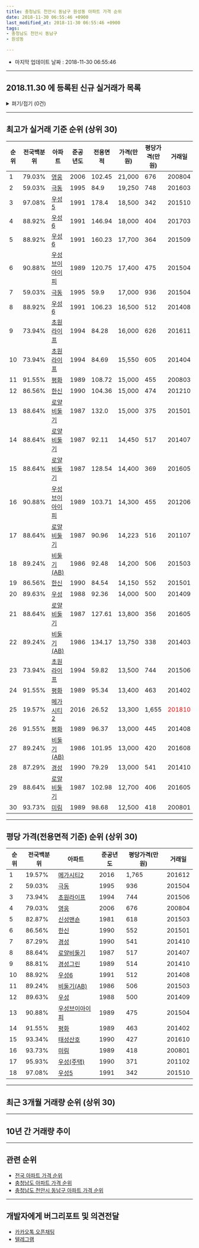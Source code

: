 ```yaml
---
title: 충청남도 천안시 동남구 원성동 아파트 가격 순위
date: 2018-11-30 06:55:46 +0900
last_modified_at: 2018-11-30 06:55:46 +0900
tags:
- 충청남도 천안시 동남구
- 원성동

---
```


* 마지막 업데이트 날짜 : 2018-11-30 06:55:46

---

## 2018.11.30 에 등록된 신규 실거래가 목록

<details>
<summary>펴기/접기 (0건)</summary>
<div markdown="1">

|아파트|전국백분위|준공년도|전용면적|가격(만원)|평당가격(만원)|거래일|
|---|---|---|---|---|---|---|
|없음|||||||


</div>
</details>

---

## 최고가 실거래 기준 순위 (상위 30)


|순위|전국백분위|아파트|준공년도|전용면적|가격(만원)|평당가격(만원)|거래일|
|---|---|---|---|---|---|---|---|
|1|79.03%|[영웅](https://search.naver.com/search.naver?query=%EC%B6%A9%EC%B2%AD%EB%82%A8%EB%8F%84+%EC%B2%9C%EC%95%88%EC%8B%9C+%EB%8F%99%EB%82%A8%EA%B5%AC+%EC%9B%90%EC%84%B1%EB%8F%99+%EC%98%81%EC%9B%85)|2006|102.45|21,000|676|200804|
|2|59.03%|[극동](https://search.naver.com/search.naver?query=%EC%B6%A9%EC%B2%AD%EB%82%A8%EB%8F%84+%EC%B2%9C%EC%95%88%EC%8B%9C+%EB%8F%99%EB%82%A8%EA%B5%AC+%EC%9B%90%EC%84%B1%EB%8F%99+%EA%B7%B9%EB%8F%99)|1995|84.9|19,250|748|201603|
|3|97.08%|[우성5](https://search.naver.com/search.naver?query=%EC%B6%A9%EC%B2%AD%EB%82%A8%EB%8F%84+%EC%B2%9C%EC%95%88%EC%8B%9C+%EB%8F%99%EB%82%A8%EA%B5%AC+%EC%9B%90%EC%84%B1%EB%8F%99+%EC%9A%B0%EC%84%B15)|1991|178.4|18,500|342|201510|
|4|88.92%|[우성6](https://search.naver.com/search.naver?query=%EC%B6%A9%EC%B2%AD%EB%82%A8%EB%8F%84+%EC%B2%9C%EC%95%88%EC%8B%9C+%EB%8F%99%EB%82%A8%EA%B5%AC+%EC%9B%90%EC%84%B1%EB%8F%99+%EC%9A%B0%EC%84%B16)|1991|146.94|18,000|404|201703|
|5|88.92%|[우성6](https://search.naver.com/search.naver?query=%EC%B6%A9%EC%B2%AD%EB%82%A8%EB%8F%84+%EC%B2%9C%EC%95%88%EC%8B%9C+%EB%8F%99%EB%82%A8%EA%B5%AC+%EC%9B%90%EC%84%B1%EB%8F%99+%EC%9A%B0%EC%84%B16)|1991|160.23|17,700|364|201509|
|6|90.88%|[우성브이아이피](https://search.naver.com/search.naver?query=%EC%B6%A9%EC%B2%AD%EB%82%A8%EB%8F%84+%EC%B2%9C%EC%95%88%EC%8B%9C+%EB%8F%99%EB%82%A8%EA%B5%AC+%EC%9B%90%EC%84%B1%EB%8F%99+%EC%9A%B0%EC%84%B1%EB%B8%8C%EC%9D%B4%EC%95%84%EC%9D%B4%ED%94%BC)|1989|120.75|17,400|475|201504|
|7|59.03%|[극동](https://search.naver.com/search.naver?query=%EC%B6%A9%EC%B2%AD%EB%82%A8%EB%8F%84+%EC%B2%9C%EC%95%88%EC%8B%9C+%EB%8F%99%EB%82%A8%EA%B5%AC+%EC%9B%90%EC%84%B1%EB%8F%99+%EA%B7%B9%EB%8F%99)|1995|59.9|17,000|936|201504|
|8|88.92%|[우성6](https://search.naver.com/search.naver?query=%EC%B6%A9%EC%B2%AD%EB%82%A8%EB%8F%84+%EC%B2%9C%EC%95%88%EC%8B%9C+%EB%8F%99%EB%82%A8%EA%B5%AC+%EC%9B%90%EC%84%B1%EB%8F%99+%EC%9A%B0%EC%84%B16)|1991|106.23|16,500|512|201408|
|9|73.94%|[초원라이프](https://search.naver.com/search.naver?query=%EC%B6%A9%EC%B2%AD%EB%82%A8%EB%8F%84+%EC%B2%9C%EC%95%88%EC%8B%9C+%EB%8F%99%EB%82%A8%EA%B5%AC+%EC%9B%90%EC%84%B1%EB%8F%99+%EC%B4%88%EC%9B%90%EB%9D%BC%EC%9D%B4%ED%94%84)|1994|84.28|16,000|626|201611|
|10|73.94%|[초원라이프](https://search.naver.com/search.naver?query=%EC%B6%A9%EC%B2%AD%EB%82%A8%EB%8F%84+%EC%B2%9C%EC%95%88%EC%8B%9C+%EB%8F%99%EB%82%A8%EA%B5%AC+%EC%9B%90%EC%84%B1%EB%8F%99+%EC%B4%88%EC%9B%90%EB%9D%BC%EC%9D%B4%ED%94%84)|1994|84.69|15,550|605|201404|
|11|91.55%|[평화](https://search.naver.com/search.naver?query=%EC%B6%A9%EC%B2%AD%EB%82%A8%EB%8F%84+%EC%B2%9C%EC%95%88%EC%8B%9C+%EB%8F%99%EB%82%A8%EA%B5%AC+%EC%9B%90%EC%84%B1%EB%8F%99+%ED%8F%89%ED%99%94)|1989|108.72|15,000|455|200803|
|12|86.56%|[한신](https://search.naver.com/search.naver?query=%EC%B6%A9%EC%B2%AD%EB%82%A8%EB%8F%84+%EC%B2%9C%EC%95%88%EC%8B%9C+%EB%8F%99%EB%82%A8%EA%B5%AC+%EC%9B%90%EC%84%B1%EB%8F%99+%ED%95%9C%EC%8B%A0)|1990|104.36|15,000|474|201210|
|13|88.64%|[로얄비둘기](https://search.naver.com/search.naver?query=%EC%B6%A9%EC%B2%AD%EB%82%A8%EB%8F%84+%EC%B2%9C%EC%95%88%EC%8B%9C+%EB%8F%99%EB%82%A8%EA%B5%AC+%EC%9B%90%EC%84%B1%EB%8F%99+%EB%A1%9C%EC%96%84%EB%B9%84%EB%91%98%EA%B8%B0)|1987|132.0|15,000|375|201501|
|14|88.64%|[로얄비둘기](https://search.naver.com/search.naver?query=%EC%B6%A9%EC%B2%AD%EB%82%A8%EB%8F%84+%EC%B2%9C%EC%95%88%EC%8B%9C+%EB%8F%99%EB%82%A8%EA%B5%AC+%EC%9B%90%EC%84%B1%EB%8F%99+%EB%A1%9C%EC%96%84%EB%B9%84%EB%91%98%EA%B8%B0)|1987|92.11|14,450|517|201407|
|15|88.64%|[로얄비둘기](https://search.naver.com/search.naver?query=%EC%B6%A9%EC%B2%AD%EB%82%A8%EB%8F%84+%EC%B2%9C%EC%95%88%EC%8B%9C+%EB%8F%99%EB%82%A8%EA%B5%AC+%EC%9B%90%EC%84%B1%EB%8F%99+%EB%A1%9C%EC%96%84%EB%B9%84%EB%91%98%EA%B8%B0)|1987|128.54|14,400|369|201605|
|16|90.88%|[우성브이아이피](https://search.naver.com/search.naver?query=%EC%B6%A9%EC%B2%AD%EB%82%A8%EB%8F%84+%EC%B2%9C%EC%95%88%EC%8B%9C+%EB%8F%99%EB%82%A8%EA%B5%AC+%EC%9B%90%EC%84%B1%EB%8F%99+%EC%9A%B0%EC%84%B1%EB%B8%8C%EC%9D%B4%EC%95%84%EC%9D%B4%ED%94%BC)|1989|103.71|14,300|455|201206|
|17|88.64%|[로얄비둘기](https://search.naver.com/search.naver?query=%EC%B6%A9%EC%B2%AD%EB%82%A8%EB%8F%84+%EC%B2%9C%EC%95%88%EC%8B%9C+%EB%8F%99%EB%82%A8%EA%B5%AC+%EC%9B%90%EC%84%B1%EB%8F%99+%EB%A1%9C%EC%96%84%EB%B9%84%EB%91%98%EA%B8%B0)|1987|90.96|14,223|516|201107|
|18|89.24%|[비둘기(AB)](https://search.naver.com/search.naver?query=%EC%B6%A9%EC%B2%AD%EB%82%A8%EB%8F%84+%EC%B2%9C%EC%95%88%EC%8B%9C+%EB%8F%99%EB%82%A8%EA%B5%AC+%EC%9B%90%EC%84%B1%EB%8F%99+%EB%B9%84%EB%91%98%EA%B8%B0%28AB%29)|1986|92.48|14,200|506|201503|
|19|86.56%|[한신](https://search.naver.com/search.naver?query=%EC%B6%A9%EC%B2%AD%EB%82%A8%EB%8F%84+%EC%B2%9C%EC%95%88%EC%8B%9C+%EB%8F%99%EB%82%A8%EA%B5%AC+%EC%9B%90%EC%84%B1%EB%8F%99+%ED%95%9C%EC%8B%A0)|1990|84.54|14,150|552|201501|
|20|89.63%|[우성](https://search.naver.com/search.naver?query=%EC%B6%A9%EC%B2%AD%EB%82%A8%EB%8F%84+%EC%B2%9C%EC%95%88%EC%8B%9C+%EB%8F%99%EB%82%A8%EA%B5%AC+%EC%9B%90%EC%84%B1%EB%8F%99+%EC%9A%B0%EC%84%B1)|1988|92.36|14,000|500|201409|
|21|88.64%|[로얄비둘기](https://search.naver.com/search.naver?query=%EC%B6%A9%EC%B2%AD%EB%82%A8%EB%8F%84+%EC%B2%9C%EC%95%88%EC%8B%9C+%EB%8F%99%EB%82%A8%EA%B5%AC+%EC%9B%90%EC%84%B1%EB%8F%99+%EB%A1%9C%EC%96%84%EB%B9%84%EB%91%98%EA%B8%B0)|1987|127.61|13,800|356|201605|
|22|89.24%|[비둘기(AB)](https://search.naver.com/search.naver?query=%EC%B6%A9%EC%B2%AD%EB%82%A8%EB%8F%84+%EC%B2%9C%EC%95%88%EC%8B%9C+%EB%8F%99%EB%82%A8%EA%B5%AC+%EC%9B%90%EC%84%B1%EB%8F%99+%EB%B9%84%EB%91%98%EA%B8%B0%28AB%29)|1986|134.17|13,750|338|201403|
|23|73.94%|[초원라이프](https://search.naver.com/search.naver?query=%EC%B6%A9%EC%B2%AD%EB%82%A8%EB%8F%84+%EC%B2%9C%EC%95%88%EC%8B%9C+%EB%8F%99%EB%82%A8%EA%B5%AC+%EC%9B%90%EC%84%B1%EB%8F%99+%EC%B4%88%EC%9B%90%EB%9D%BC%EC%9D%B4%ED%94%84)|1994|59.82|13,500|744|201506|
|24|91.55%|[평화](https://search.naver.com/search.naver?query=%EC%B6%A9%EC%B2%AD%EB%82%A8%EB%8F%84+%EC%B2%9C%EC%95%88%EC%8B%9C+%EB%8F%99%EB%82%A8%EA%B5%AC+%EC%9B%90%EC%84%B1%EB%8F%99+%ED%8F%89%ED%99%94)|1989|95.34|13,400|463|201402|
|25|19.57%|[메가시티2](https://search.naver.com/search.naver?query=%EC%B6%A9%EC%B2%AD%EB%82%A8%EB%8F%84+%EC%B2%9C%EC%95%88%EC%8B%9C+%EB%8F%99%EB%82%A8%EA%B5%AC+%EC%9B%90%EC%84%B1%EB%8F%99+%EB%A9%94%EA%B0%80%EC%8B%9C%ED%8B%B02)|2016|26.52|13,300|1,655|<span style="color:red">201810</span>|
|26|91.55%|[평화](https://search.naver.com/search.naver?query=%EC%B6%A9%EC%B2%AD%EB%82%A8%EB%8F%84+%EC%B2%9C%EC%95%88%EC%8B%9C+%EB%8F%99%EB%82%A8%EA%B5%AC+%EC%9B%90%EC%84%B1%EB%8F%99+%ED%8F%89%ED%99%94)|1989|96.37|13,000|445|201408|
|27|89.24%|[비둘기(AB)](https://search.naver.com/search.naver?query=%EC%B6%A9%EC%B2%AD%EB%82%A8%EB%8F%84+%EC%B2%9C%EC%95%88%EC%8B%9C+%EB%8F%99%EB%82%A8%EA%B5%AC+%EC%9B%90%EC%84%B1%EB%8F%99+%EB%B9%84%EB%91%98%EA%B8%B0%28AB%29)|1986|101.95|13,000|420|201608|
|28|87.29%|[경성](https://search.naver.com/search.naver?query=%EC%B6%A9%EC%B2%AD%EB%82%A8%EB%8F%84+%EC%B2%9C%EC%95%88%EC%8B%9C+%EB%8F%99%EB%82%A8%EA%B5%AC+%EC%9B%90%EC%84%B1%EB%8F%99+%EA%B2%BD%EC%84%B1)|1990|79.29|13,000|541|201410|
|29|88.64%|[로얄비둘기](https://search.naver.com/search.naver?query=%EC%B6%A9%EC%B2%AD%EB%82%A8%EB%8F%84+%EC%B2%9C%EC%95%88%EC%8B%9C+%EB%8F%99%EB%82%A8%EA%B5%AC+%EC%9B%90%EC%84%B1%EB%8F%99+%EB%A1%9C%EC%96%84%EB%B9%84%EB%91%98%EA%B8%B0)|1987|102.98|12,700|406|201605|
|30|93.73%|[미림](https://search.naver.com/search.naver?query=%EC%B6%A9%EC%B2%AD%EB%82%A8%EB%8F%84+%EC%B2%9C%EC%95%88%EC%8B%9C+%EB%8F%99%EB%82%A8%EA%B5%AC+%EC%9B%90%EC%84%B1%EB%8F%99+%EB%AF%B8%EB%A6%BC)|1989|98.68|12,500|418|200801|


---

## 평당 가격(전용면적 기준) 순위 (상위 30)


|순위|전국백분위|아파트|준공년도|평당가격(만원)|거래일|
|---|---|---|---|---|---|
|1|19.57%|[메가시티2](https://search.naver.com/search.naver?query=%EC%B6%A9%EC%B2%AD%EB%82%A8%EB%8F%84+%EC%B2%9C%EC%95%88%EC%8B%9C+%EB%8F%99%EB%82%A8%EA%B5%AC+%EC%9B%90%EC%84%B1%EB%8F%99+%EB%A9%94%EA%B0%80%EC%8B%9C%ED%8B%B02)|2016|1,765|201612|
|2|59.03%|[극동](https://search.naver.com/search.naver?query=%EC%B6%A9%EC%B2%AD%EB%82%A8%EB%8F%84+%EC%B2%9C%EC%95%88%EC%8B%9C+%EB%8F%99%EB%82%A8%EA%B5%AC+%EC%9B%90%EC%84%B1%EB%8F%99+%EA%B7%B9%EB%8F%99)|1995|936|201504|
|3|73.94%|[초원라이프](https://search.naver.com/search.naver?query=%EC%B6%A9%EC%B2%AD%EB%82%A8%EB%8F%84+%EC%B2%9C%EC%95%88%EC%8B%9C+%EB%8F%99%EB%82%A8%EA%B5%AC+%EC%9B%90%EC%84%B1%EB%8F%99+%EC%B4%88%EC%9B%90%EB%9D%BC%EC%9D%B4%ED%94%84)|1994|744|201506|
|4|79.03%|[영웅](https://search.naver.com/search.naver?query=%EC%B6%A9%EC%B2%AD%EB%82%A8%EB%8F%84+%EC%B2%9C%EC%95%88%EC%8B%9C+%EB%8F%99%EB%82%A8%EA%B5%AC+%EC%9B%90%EC%84%B1%EB%8F%99+%EC%98%81%EC%9B%85)|2006|676|200804|
|5|82.87%|[신성맨숀](https://search.naver.com/search.naver?query=%EC%B6%A9%EC%B2%AD%EB%82%A8%EB%8F%84+%EC%B2%9C%EC%95%88%EC%8B%9C+%EB%8F%99%EB%82%A8%EA%B5%AC+%EC%9B%90%EC%84%B1%EB%8F%99+%EC%8B%A0%EC%84%B1%EB%A7%A8%EC%88%80)|1981|618|201503|
|6|86.56%|[한신](https://search.naver.com/search.naver?query=%EC%B6%A9%EC%B2%AD%EB%82%A8%EB%8F%84+%EC%B2%9C%EC%95%88%EC%8B%9C+%EB%8F%99%EB%82%A8%EA%B5%AC+%EC%9B%90%EC%84%B1%EB%8F%99+%ED%95%9C%EC%8B%A0)|1990|552|201501|
|7|87.29%|[경성](https://search.naver.com/search.naver?query=%EC%B6%A9%EC%B2%AD%EB%82%A8%EB%8F%84+%EC%B2%9C%EC%95%88%EC%8B%9C+%EB%8F%99%EB%82%A8%EA%B5%AC+%EC%9B%90%EC%84%B1%EB%8F%99+%EA%B2%BD%EC%84%B1)|1990|541|201410|
|8|88.64%|[로얄비둘기](https://search.naver.com/search.naver?query=%EC%B6%A9%EC%B2%AD%EB%82%A8%EB%8F%84+%EC%B2%9C%EC%95%88%EC%8B%9C+%EB%8F%99%EB%82%A8%EA%B5%AC+%EC%9B%90%EC%84%B1%EB%8F%99+%EB%A1%9C%EC%96%84%EB%B9%84%EB%91%98%EA%B8%B0)|1987|517|201407|
|9|88.81%|[경성그린](https://search.naver.com/search.naver?query=%EC%B6%A9%EC%B2%AD%EB%82%A8%EB%8F%84+%EC%B2%9C%EC%95%88%EC%8B%9C+%EB%8F%99%EB%82%A8%EA%B5%AC+%EC%9B%90%EC%84%B1%EB%8F%99+%EA%B2%BD%EC%84%B1%EA%B7%B8%EB%A6%B0)|1989|514|201410|
|10|88.92%|[우성6](https://search.naver.com/search.naver?query=%EC%B6%A9%EC%B2%AD%EB%82%A8%EB%8F%84+%EC%B2%9C%EC%95%88%EC%8B%9C+%EB%8F%99%EB%82%A8%EA%B5%AC+%EC%9B%90%EC%84%B1%EB%8F%99+%EC%9A%B0%EC%84%B16)|1991|512|201408|
|11|89.24%|[비둘기(AB)](https://search.naver.com/search.naver?query=%EC%B6%A9%EC%B2%AD%EB%82%A8%EB%8F%84+%EC%B2%9C%EC%95%88%EC%8B%9C+%EB%8F%99%EB%82%A8%EA%B5%AC+%EC%9B%90%EC%84%B1%EB%8F%99+%EB%B9%84%EB%91%98%EA%B8%B0%28AB%29)|1986|506|201503|
|12|89.63%|[우성](https://search.naver.com/search.naver?query=%EC%B6%A9%EC%B2%AD%EB%82%A8%EB%8F%84+%EC%B2%9C%EC%95%88%EC%8B%9C+%EB%8F%99%EB%82%A8%EA%B5%AC+%EC%9B%90%EC%84%B1%EB%8F%99+%EC%9A%B0%EC%84%B1)|1988|500|201409|
|13|90.88%|[우성브이아이피](https://search.naver.com/search.naver?query=%EC%B6%A9%EC%B2%AD%EB%82%A8%EB%8F%84+%EC%B2%9C%EC%95%88%EC%8B%9C+%EB%8F%99%EB%82%A8%EA%B5%AC+%EC%9B%90%EC%84%B1%EB%8F%99+%EC%9A%B0%EC%84%B1%EB%B8%8C%EC%9D%B4%EC%95%84%EC%9D%B4%ED%94%BC)|1989|475|201504|
|14|91.55%|[평화](https://search.naver.com/search.naver?query=%EC%B6%A9%EC%B2%AD%EB%82%A8%EB%8F%84+%EC%B2%9C%EC%95%88%EC%8B%9C+%EB%8F%99%EB%82%A8%EA%B5%AC+%EC%9B%90%EC%84%B1%EB%8F%99+%ED%8F%89%ED%99%94)|1989|463|201402|
|15|93.34%|[태성산호](https://search.naver.com/search.naver?query=%EC%B6%A9%EC%B2%AD%EB%82%A8%EB%8F%84+%EC%B2%9C%EC%95%88%EC%8B%9C+%EB%8F%99%EB%82%A8%EA%B5%AC+%EC%9B%90%EC%84%B1%EB%8F%99+%ED%83%9C%EC%84%B1%EC%82%B0%ED%98%B8)|1990|427|201610|
|16|93.73%|[미림](https://search.naver.com/search.naver?query=%EC%B6%A9%EC%B2%AD%EB%82%A8%EB%8F%84+%EC%B2%9C%EC%95%88%EC%8B%9C+%EB%8F%99%EB%82%A8%EA%B5%AC+%EC%9B%90%EC%84%B1%EB%8F%99+%EB%AF%B8%EB%A6%BC)|1989|418|200801|
|17|95.93%|[우성(주택)](https://search.naver.com/search.naver?query=%EC%B6%A9%EC%B2%AD%EB%82%A8%EB%8F%84+%EC%B2%9C%EC%95%88%EC%8B%9C+%EB%8F%99%EB%82%A8%EA%B5%AC+%EC%9B%90%EC%84%B1%EB%8F%99+%EC%9A%B0%EC%84%B1%28%EC%A3%BC%ED%83%9D%29)|1990|371|201102|
|18|97.08%|[우성5](https://search.naver.com/search.naver?query=%EC%B6%A9%EC%B2%AD%EB%82%A8%EB%8F%84+%EC%B2%9C%EC%95%88%EC%8B%9C+%EB%8F%99%EB%82%A8%EA%B5%AC+%EC%9B%90%EC%84%B1%EB%8F%99+%EC%9A%B0%EC%84%B15)|1991|342|201510|


---

## 최근 3개월 거래량 순위 (상위 30)


<div style="width:100%;">
    <canvas id="deal_count_ranking" height="250"></canvas>
</div>


<script>
new Chart(document.getElementById("deal_count_ranking"), {
    type: 'horizontalBar',
    data: {
        labels: ['극동', '메가시티2'],
        datasets: [{
            label: '실거래 수',
            data: [3, 2],
            borderColor: "rgba(255, 0, 128, 1)",
            backgroundColor: "rgba(255, 0, 128, 0.5)",
            fill: false,
        }]
    },
    options: {
        responsive: true,
        title: {
            display: true,
            text: '최근 3개월 거래량 순위'
        },
        tooltips: {
            mode: 'index',
            intersect: false,
            callbacks: {
                title: function(tooltipItems, data) {
                    return "실거래 수:";
                },
                label: function(tooltipItem, data) {
                    return data.labels[tooltipItem.index] + ": " + tooltipItem.xLabel;
                }
            }
        },
        hover: {
            mode: 'nearest',
            intersect: true
        },
        scales: {
            xAxes: [{
                display: true,
                scaleLabel: {
                    display: true,
                    labelString: '실거래 수'
                },
                ticks: {
                    suggestedMin: 0,
                }
            }],
            yAxes: [{
                display: true,
                ticks: {
                    autoSkip: false,
                    callback: function(value, index, values) {
                        if (value.length > 15)
                            return value.substr(0, 13) + "...";
                        else
                            return value;
                    }
                },
                scaleLabel: {
                    display: false,
                }
            }]
        }
    }
});

</script>


---

## 10년 간 거래량 추이


<div style="width:100%;">
    <canvas id="deal_progress" height="250"></canvas>
</div>

<script>
new Chart(document.getElementById("deal_progress"), {
    type: 'line',
    data: {
        labels: ['200811','200812','200901','200902','200903','200904','200905','200906','200907','200908','200909','200910','200911','200912','201001','201002','201003','201004','201005','201006','201007','201008','201009','201010','201011','201012','201101','201102','201103','201104','201105','201106','201107','201108','201109','201110','201111','201112','201201','201202','201203','201204','201205','201206','201207','201208','201209','201210','201211','201212','201301','201302','201303','201304','201305','201306','201307','201308','201309','201310','201311','201312','201401','201402','201403','201404','201405','201406','201407','201408','201409','201410','201411','201412','201501','201502','201503','201504','201505','201506','201507','201508','201509','201510','201511','201512','201601','201602','201603','201604','201605','201606','201607','201608','201609','201610','201611','201612','201701','201702','201703','201704','201705','201706','201707','201708','201709','201710','201711','201712','201801','201802','201803','201804','201805','201806','201807','201808','201809','201810','201811'],
        datasets: [{
            label: '실거래 수',
            pointRadius: 1,
            data: [4, 2, 2, 3, 5, 2, 4, 3, 6, 2, 6, 6, 2, 5, 2, 6, 7, 5, 2, 3, 1, 3, 2, 7, 2, 6, 4, 6, 7, 9, 8, 6, 5, 6, 7, 2, 5, 8, 4, 6, 6, 4, 7, 7, 2, 5, 6, 8, 5, 3, 3, 4, 6, 9, 7, 6, 2, 5, 2, 3, 3, 3, 5, 8, 4, 6, 3, 1, 8, 8, 5, 6, 3, 1, 4, 3, 5, 5, 4, 7, 1, 3, 4, 4, 1, 2, 2, 5, 3, 3, 8, 10, 2, 1, 4, 5, 3, 3, 5, 0, 7, 4, 5, 4, 3, 2, 1, 4, 2, 2, 5, 6, 4, 7, 3, 4, 3, 3, 2, 2, 1],
            borderColor: "rgba(255, 201, 14, 1)",
            backgroundColor: "rgba(255, 201, 14, 0.5)",
            fill: true,
        }]
    },
    options: {
        responsive: true,
        title: {
            display: true,
            text: '10년간 거래량 추이'
        },
        tooltips: {
            mode: 'index',
            intersect: false,
        },
        hover: {
            mode: 'nearest',
            intersect: true
        },
        scales: {
            xAxes: [{
                display: true,
                scaleLabel: {
                    display: true,
                    labelString: '년/월'
                }
            }],
            yAxes: [{
                display: true,
                ticks: {
                    suggestedMin: 0,
                },
                scaleLabel: {
                    display: true,
                    labelString: '실거래 수'
                }
            }]
        }
    }
});

</script>


---

## 관련 순위

- [전국 아파트 가격 순위](https://inasie.github.io/apt-ranking/전국)
- [충청남도 아파트 가격 순위](https://inasie.github.io/apt-ranking/충청남도)
- [충청남도 천안시 동남구 아파트 가격 순위](https://inasie.github.io/apt-ranking/충청남도-천안시-동남구)


---

## 개발자에게 버그리포트 및 의견전달

- [카카오톡 오픈채팅](https://open.kakao.com/o/gLJUAP4)
- [텔레그램](https://t.me/inasie)

